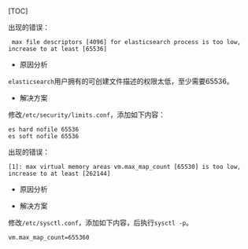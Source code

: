 # 

[TOC]

出现的错误：

```shell
 max file descriptors [4096] for elasticsearch process is too low, increase to at least [65536]
```

- 原因分析

`elasticsearch`用户拥有的可创建文件描述的权限太低，至少需要65536。

- 解决方案

修改`/etc/security/limits.conf`，添加如下内容：

```shell
es hard nofile 65536
es soft nofile 65536
```

出现的错误：

```shell
[1]: max virtual memory areas vm.max_map_count [65530] is too low, increase to at least [262144]
```

- 原因分析



- 解决方案

修改`/etc/sysctl.conf`，添加如下内容，后执行`sysctl -p`。

```shell
vm.max_map_count=655360
```

